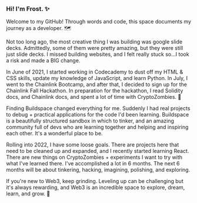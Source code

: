 ### Hi!  I'm Frost. ✨ 

Welcome to my GitHub!  Through words and code, this space documents my journey as a developer.  🗺️

Not too long ago, the most creative thing I was building was google slide decks.  Admittedly, some of them were pretty amazing, but they were still just slide decks.  I missed building websites, and I felt really stuck so...I took a risk and made a BIG change.

In June of 2021, I started working in Codecademy to dust off my HTML & CSS skills, update my knowledge of JavaScript, and learn Python.  In July, I went to the Chainlink Bootcamp, and after that, I decided to sign up for the Chainlink Fall Hackathon.  In preparation for the hackathon, I read Solidity docs, and Chainlink docs, and spent a lot of time with CryptoZombies. 🧟

Finding Buildspace changed everything for me.  Suddenly I had real projects to debug + practical applications for the code I'd been learning.  Buildspace is a beautifully structured sandbox in which to tinker, and an amazing community full of devs who are learning together and helping and inspiring each other.  It's a wonderful place to be. 

Rolling into 2022, I have some loose goals.  There are projects here that need to be cleaned up and expanded, and I recently started learning React.  There are new things on CryptoZombies + experiments I want to try with what I've learned there.  I've accomplished a lot in 6 months.  The next 6 months will be about tinkering, hacking, imagining, polishing, and exploring.

If you're new to Web3, keep grinding.  Leveling up can be challenging but it's always rewarding, and Web3 is an incredible space to explore, dream, learn, and grow. 💚  






